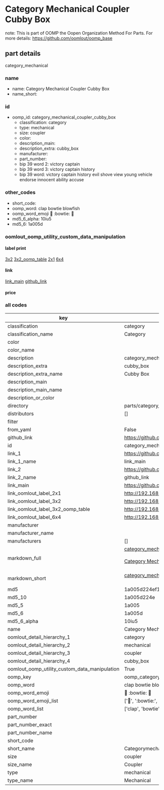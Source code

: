 # Category Mechanical Coupler Cubby Box  

note: This is part of OOMP the Oopen Organization Method For Parts. For more details: https://github.com/oomlout/oomp_base

##  part details



category_mechanical

### name
* name: Category Mechanical Coupler Cubby Box
* name_short: 
### id
* oomp_id: category_mechanical_coupler_cubby_box
  * classification: category
  * type: mechanical
  * size: coupler
  * color: 
  * description_main: 
  * description_extra: cubby_box
  * manufacturer: 
  * part_number: 
  * bip 39 word 2: victory captain
  * bip 39 word 3: victory captain history
  * bip 39 word: victory captain history evil shove view young vehicle endorse innocent ability accuse

### other_codes
* short_code: 
* oomp_word: clap bowtie blowfish
* oomp_word_emoji :clap: :bowtie: :blowfish:
* md5_6_alpha: 10iu5
* md5_6: 1a005d






### oomlout_oomp_utility_custom_data_manipulation
#### label print
[3x2](http://192.168.1.245:1112/?label=oomp%2010iu5)
[3x2_oomp_table](http://192.168.1.107:1112/?label=oomp%2010iu5)
[2x1](http://192.168.1.242:1112/?label=oomp%2010iu5)
[6x4](http://192.168.1.55:1112/?label=oomp%2010iu5)    

#### link

[link_main](https://github.com/oomlout/oomlout_oomp_current_version_messy/tree/main/parts/category_mechanical_coupler_cubby_box) [github_link](https://github.com/oomlout/oomlout_oomp_part_src/tree/main/parts/category_mechanical_coupler_cubby_box)                             

#### price







### all codes 
| key | value |  
| --- | --- |  
| classification | category |  
| classification_name | Category |  
| color |  |  
| color_name |  |  
| description | category_mechanical |  
| description_extra | cubby_box |  
| description_extra_name | Cubby Box |  
| description_main |  |  
| description_main_name |  |  
| description_or_color |   |  
| directory | parts/category_mechanical_coupler_cubby_box |  
| distributors | [] |  
| filter |  |  
| from_yaml | False |  
| github_link | https://github.com/oomlout/oomlout_oomp_part_src/tree/main/parts/category_mechanical_coupler_cubby_box |  
| id | category_mechanical_coupler_cubby_box |  
| link_1 | https://github.com/oomlout/oomlout_oomp_current_version_messy/tree/main/parts/category_mechanical_coupler_cubby_box |  
| link_1_name | link_main |  
| link_2 | https://github.com/oomlout/oomlout_oomp_part_src/tree/main/parts/category_mechanical_coupler_cubby_box |  
| link_2_name | github_link |  
| link_main | https://github.com/oomlout/oomlout_oomp_current_version_messy/tree/main/parts/category_mechanical_coupler_cubby_box |  
| link_oomlout_label_2x1 | http://192.168.1.242:1112/?label=oomp%2010iu5 |  
| link_oomlout_label_3x2 | http://192.168.1.245:1112/?label=oomp%2010iu5 |  
| link_oomlout_label_3x2_oomp_table | http://192.168.1.107:1112/?label=oomp%2010iu5 |  
| link_oomlout_label_6x4 | http://192.168.1.55:1112/?label=oomp%2010iu5 |  
| manufacturer |  |  
| manufacturer_name |  |  
| manufacturers | [] |  
| markdown_full | [category_mechanical_coupler_cubby_box](https://github.com/oomlout/oomlout_oomp_current_version_messy/tree/main/parts/category_mechanical_coupler_cubby_box)<br>[](https://github.com/oomlout/oomlout_oomp_current_version_messy/tree/main/parts/category_mechanical_coupler_cubby_box)<br>[Category Mechanical Coupler Cubby Box](https://github.com/oomlout/oomlout_oomp_current_version_messy/tree/main/parts/category_mechanical_coupler_cubby_box)<br><br> |  
| markdown_short | [category_mechanical_coupler_cubby_box](https://github.com/oomlout/oomlout_oomp_current_version_messy/tree/main/parts/category_mechanical_coupler_cubby_box)<br><br> |  
| md5 | 1a005d224ef1ffebcfe384ded8488f9d |  
| md5_10 | 1a005d224e |  
| md5_5 | 1a005 |  
| md5_6 | 1a005d |  
| md5_6_alpha | 10iu5 |  
| name | Category Mechanical Coupler Cubby Box |  
| oomlout_detail_hierarchy_1 | category |  
| oomlout_detail_hierarchy_2 | mechanical |  
| oomlout_detail_hierarchy_3 | coupler |  
| oomlout_detail_hierarchy_4 | cubby_box |  
| oomlout_oomp_utility_custom_data_manipulation | True |  
| oomp_key | oomp_category_mechanical_coupler_cubby_box |  
| oomp_word | clap bowtie blowfish |  
| oomp_word_emoji | :clap: :bowtie: :blowfish: |  
| oomp_word_emoji_list | [':clap:', ':bowtie:', ':blowfish:'] |  
| oomp_word_list | ['clap', 'bowtie', 'blowfish'] |  
| part_number |  |  
| part_number_exact |  |  
| part_number_name |  |  
| short_code |  |  
| short_name | Categorymechanical |  
| size | coupler |  
| size_name | Coupler |  
| type | mechanical |  
| type_name | Mechanical |  
